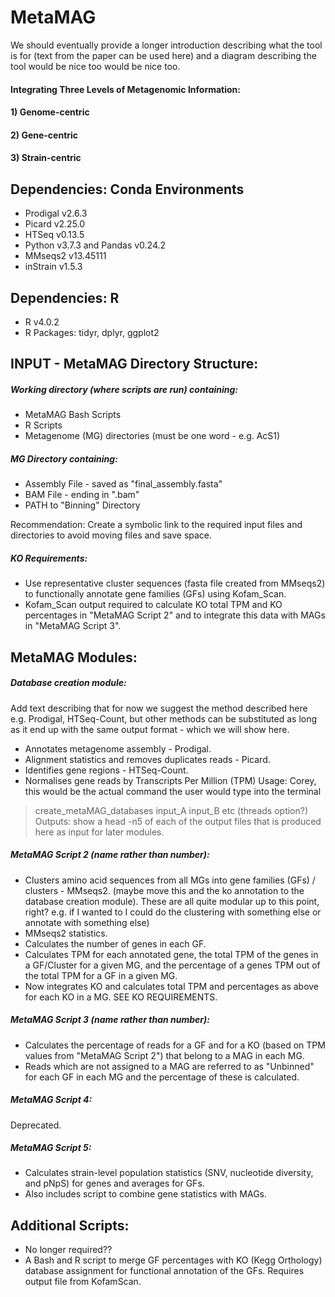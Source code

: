 # **MetaMAG**
We should eventually provide a longer introduction describing what the tool is for (text from the paper can be used here) and a diagram describing the tool would be nice too would be nice too.
#### Integrating Three Levels of Metagenomic Information: 
#### 1) Genome-centric
#### 2) Gene-centric
#### 3) Strain-centric


## **Dependencies: Conda Environments**
* Prodigal v2.6.3
* Picard v2.25.0
* HTSeq v0.13.5
* Python v3.7.3 and Pandas v0.24.2
* MMseqs2 v13.45111
* inStrain v1.5.3
## **Dependencies: R**
* R v4.0.2
* R Packages: tidyr, dplyr, ggplot2


## **INPUT - MetaMAG Directory Structure:**
##### Working directory (where scripts are run) containing:
* MetaMAG Bash Scripts
* R Scripts
* Metagenome (MG) directories (must be one word - e.g. AcS1)
##### MG Directory containing:
* Assembly File - saved as "final_assembly.fasta"
* BAM File - ending in ".bam"
* PATH to "Binning" Directory

Recommendation: Create a symbolic link to the required input files and directories to avoid moving files and save space.

##### KO Requirements:
* Use representative cluster sequences (fasta file created from MMseqs2) to functionally annotate gene families (GFs) using Kofam_Scan.
* Kofam_Scan output required to calculate KO total TPM and KO percentages in "MetaMAG Script 2" and to integrate this data with MAGs in "MetaMAG Script 3".

## **MetaMAG Modules:**

##### Database creation module:
Add text describing that for now we suggest the method described here e.g. Prodigal, HTSeq-Count, but other methods can be substituted as long as it end up with the same output format - which we will show here.
* Annotates metagenome assembly - Prodigal.
* Alignment statistics and removes duplicates reads - Picard.
* Identifies gene regions - HTSeq-Count.
* Normalises gene reads by Transcripts Per Million (TPM)
Usage: Corey, this would be the actual command the user would type into the terminal
> create_metaMAG_databases input_A input_B etc (threads option?)
Outputs:
> show a head -n5 of each of the output files that is produced here as input for later modules.

##### MetaMAG Script 2 (name rather than number):
* Clusters amino acid sequences from all MGs into gene families (GFs) / clusters - MMseqs2. (maybe move this and the ko annotation to the database creation module). These are all quite modular up to this point, right? e.g. if I wanted to I could do the clustering with something else or annotate with something else)
* MMseqs2 statistics.
* Calculates the number of genes in each GF.
* Calculates TPM for each annotated gene, the total TPM of the genes in a GF/Cluster for a given MG, and the percentage of a genes TPM out of the total TPM for a GF in a given MG.
* Now integrates KO and calculates total TPM and percentages as above for each KO in a MG. SEE KO REQUIREMENTS.

##### MetaMAG Script 3 (name rather than number):
* Calculates the percentage of reads for a GF and for a KO (based on TPM values from "MetaMAG Script 2") that belong to a MAG in each MG. 
* Reads which are not assigned to a MAG are referred to as "Unbinned" for each GF in each MG and the percentage of these is calculated.

##### MetaMAG Script 4:
Deprecated.

##### MetaMAG Script 5:
* Calculates strain-level population statistics (SNV, nucleotide diversity, and pNpS) for genes and averages for GFs.
* Also includes script to combine gene statistics with MAGs.


## **Additional Scripts:**
* No longer required??
* A Bash and R script to merge GF percentages with KO (Kegg Orthology) database assignment for functional annotation of the GFs. Requires output file from KofamScan.
